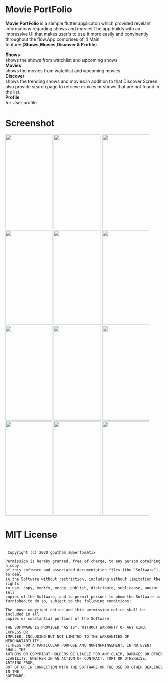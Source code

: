 # Movie PortFolio
<B>Movie PortFolio</B> is a sample  flutter applicaton which  provided revelant informations regarding shows and movies.The app builds with an  impressive UI  that makes user's to use it more easily and convinently  throughout the flow.App comprises of  4 Main features(<B>Shows,Movies,Discover & Profile</B>).<br>

<B>Shows</b><br>
shows the shows from watchlist and upcoming shows<br>
<B>Movies</b><br>
shows the movies from watchlist and upcoming movies<br>
<B>Discover</b><br>
shows the trending shows and movies.In addition to that Discover Screen  also  provide search page  to retrieve movies  or shows that are not found in the list.<br>
<B>Profile</b><br>
for User profile<br>

# Screenshot
<img src= "https://github.com/gouthamPerfomartix/movie-time/blob/main/Screenshot/img1.jpg" width = 150 height ="300"/>&nbsp;<img src= "https://github.com/gouthamPerfomartix/movie-time/blob/main/Screenshot/img2.jpg" width = 150 height ="300"/>&nbsp;<img src= "https://github.com/gouthamPerfomartix/movie-time/blob/main/Screenshot/img3.jpg" width = 150 height ="300"/>&nbsp;<img src= "https://github.com/gouthamPerfomartix/movie-time/blob/main/Screenshot/img4.jpg" width = 150 height ="300"/>&nbsp;<img src= "https://github.com/gouthamPerfomartix/movie-time/blob/main/Screenshot/img5.jpg" width = 150 height ="300"/>&nbsp;<img src= "https://github.com/gouthamPerfomartix/movie-time/blob/main/Screenshot/img6.jpg" width = 150 height ="300"/>&nbsp;<img src= "https://github.com/gouthamPerfomartix/movie-time/blob/main/Screenshot/img7.jpg" width = 150 height ="300"/>&nbsp;<img src= "https://github.com/gouthamPerfomartix/movie-time/blob/main/Screenshot/img8.jpg" width = 150 height ="300"/>&nbsp;<img src= "https://github.com/gouthamPerfomartix/movie-time/blob/main/Screenshot/img9.jpg" width = 150 height ="300"/>&nbsp;<img src= "https://github.com/gouthamPerfomartix/movie-time/blob/main/Screenshot/img10.jpg" width = 150 height ="300"/>&nbsp;<img src= "https://github.com/gouthamPerfomartix/movie-time/blob/main/Screenshot/img11.jpg" width = 150 height ="300"/>&nbsp;<img src= "https://github.com/gouthamPerfomartix/movie-time/blob/main/Screenshot/img12.jpg" width = 150 height ="300"/>&nbsp;


# MIT License
```

 Copyright (c) 2020 goutham.s@perfomatix

Permission is hereby granted, free of charge, to any person obtaining a copy
of this software and associated documentation files (the "Software"), to deal
in the Software without restriction, including without limitation the rights
to use, copy, modify, merge, publish, distribute, sublicense, and/or sell
copies of the Software, and to permit persons to whom the Software is
furnished to do so, subject to the following conditions:

The above copyright notice and this permission notice shall be included in all
copies or substantial portions of the Software.

THE SOFTWARE IS PROVIDED "AS IS", WITHOUT WARRANTY OF ANY KIND, EXPRESS OR
IMPLIED, INCLUDING BUT NOT LIMITED TO THE WARRANTIES OF MERCHANTABILITY,
FITNESS FOR A PARTICULAR PURPOSE AND NONINFRINGEMENT. IN NO EVENT SHALL THE
AUTHORS OR COPYRIGHT HOLDERS BE LIABLE FOR ANY CLAIM, DAMAGES OR OTHER
LIABILITY, WHETHER IN AN ACTION OF CONTRACT, TORT OR OTHERWISE, ARISING FROM,
OUT OF OR IN CONNECTION WITH THE SOFTWARE OR THE USE OR OTHER DEALINGS IN THE
SOFTWARE.
```
